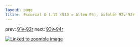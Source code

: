 ```yaml
---
layout: page
title:  Escorial Ω 1.12 (513 = Allen E4), bifolio 92v-93r
---
```


prev: [91v-92r](../91v-92r/) next: [93v-94r](../93v-94r/)



[![Linked to zoomble image](http://www.homermultitext.org/iipsrv?IIIF=/project/homer/pyramidal/deepzoom/hmt/e3bifolio/v1/E3_92v_93r.tif/full/2000,/0/default.jpg)](http://www.homermultitext.org/ict2/?urn=urn:cite2:hmt:e3bifolio.v1:E3_92v_93r)

